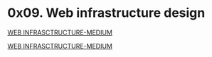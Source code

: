 # 0x09. Web infrastructure design

[WEB INFRASCTRUCTURE-MEDIUM](https://bytebites.hashnode.dev/web-infrastructure-design)

[WEB INFRASCTRUCTURE-MEDIUM](https://medium.com/@asmaehadar32/web-infrastructure-design-fb123a53cb05)
